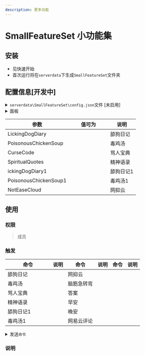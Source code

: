 ```yaml
---
description: 更多功能
---
```


# SmallFeatureSet 小功能集

## 安装

* 见快速开始
* 首次运行将在`serverdata`下生成`SmallFeatureSet`文件夹

## 配置信息\[开发中]

<details>

<summary><code>serverdata\SmallFeatureSet\config.json</code>文件 [未启用]</summary>

```json
{
  "LickingDogDiary": true,
  "PoisonousChickenSoup": true,
  "CurseCode": true,
  "SpiritualQuotes": true,
  "LickingDogDiary1": true,
  "PoisonousChickenSoup1": true,
  "NotEaseCloud": true
}
```

</details>

<details>

<summary>面板</summary>



</details>

<table><thead><tr><th width="189">参数</th><th width="109">值可为</th><th>说明</th></tr></thead><tbody><tr><td>LickingDogDiary</td><td></td><td>舔狗日记</td></tr><tr><td>PoisonousChickenSoup</td><td></td><td>毒鸡汤</td></tr><tr><td>CurseCode</td><td></td><td>骂人宝典</td></tr><tr><td>SpiritualQuotes</td><td></td><td>精神语录</td></tr><tr><td>ickingDogDiary1</td><td></td><td>舔狗日记1</td></tr><tr><td>PoisonousChickenSoup1</td><td></td><td>毒鸡汤1</td></tr><tr><td>NotEaseCloud</td><td></td><td>网抑云</td></tr></tbody></table>

## 使用

### 权限

> 成员

### 触发

<table><thead><tr><th width="130">命令</th><th>说明</th><th>命令</th><th>说明</th><th>命令</th><th>说明</th></tr></thead><tbody><tr><td>舔狗日记</td><td></td><td>网抑云</td><td></td><td></td><td></td></tr><tr><td>毒鸡汤</td><td></td><td>脑筋急转弯</td><td></td><td></td><td></td></tr><tr><td>骂人宝典</td><td></td><td>答案</td><td></td><td></td><td></td></tr><tr><td>精神语录</td><td></td><td>早安</td><td></td><td></td><td></td></tr><tr><td>舔狗日记1</td><td></td><td>晚安</td><td></td><td></td><td></td></tr><tr><td>毒鸡汤1</td><td></td><td>网易云评论</td><td></td><td></td><td></td></tr></tbody></table>

<details>

<summary> 发送<code>命令</code></summary>



</details>

### 说明

